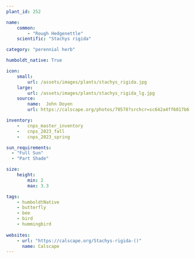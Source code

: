 ```yaml
---
plant_id: 252 

name: 
    common: 
        - "Rough Hedgenettle"  
    scientific: "Stachys rigida"   

category: "perennial herb"

humboldt_native: True

icon: 
    small: 
        url: /assets/images/plants/stachys_rigida.jpg 
    large: 
        url: /assets/images/plants/stachys_rigida_lg.jpg 
    source: 
        name:  John Doyen 
        url: https://calscape.org/photos/70578?srchcr=sc642a4ff6017b6

inventory: 
    -   cnps_master_inventory
    -   cnps_2023_fall
    -   cnps_2023_spring

sun_requirements:
  - "Full Sun"
  - "Part Shade"

size:
    height: 
        min: 2 
        max: 3.3

tags:
    - humboldtNative
    - butterfly
    - bee
    - bird
    - hummingbird
 
websites: 
    - url: "https://calscape.org/Stachys-rigida-()"
      name: Calscape
---
```

